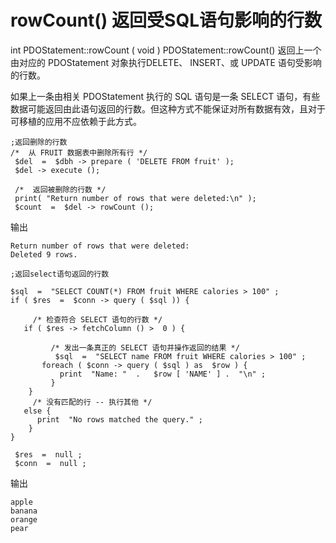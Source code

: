 # rowCount() 返回受SQL语句影响的行数
int PDOStatement::rowCount  ( void )
PDOStatement::rowCount() 返回上一个由对应的 PDOStatement 对象执行DELETE、 INSERT、或 UPDATE 语句受影响的行数。

如果上一条由相关 PDOStatement 执行的 SQL 语句是一条 SELECT 语句，有些数据可能返回由此语句返回的行数。但这种方式不能保证对所有数据有效，且对于可移植的应用不应依赖于此方式。
```
;返回删除的行数
/*  从 FRUIT 数据表中删除所有行 */
 $del  =  $dbh -> prepare ( 'DELETE FROM fruit' );
 $del -> execute ();

 /*  返回被删除的行数 */
 print( "Return number of rows that were deleted:\n" );
 $count  =  $del -> rowCount ();

```
输出
```
Return number of rows that were deleted:
Deleted 9 rows.

```
```
;返回select语句返回的行数

$sql  =  "SELECT COUNT(*) FROM fruit WHERE calories > 100" ;
if ( $res  =  $conn -> query ( $sql )) {

     /* 检查符合 SELECT 语句的行数 */
   if ( $res -> fetchColumn () >  0 ) {

         /* 发出一条真正的 SELECT 语句并操作返回的结果 */
          $sql  =  "SELECT name FROM fruit WHERE calories > 100" ;
       foreach ( $conn -> query ( $sql ) as  $row ) {
           print  "Name: "  .   $row [ 'NAME' ] .  "\n" ;
         }
    }
     /* 没有匹配的行 -- 执行其他 */
   else {
      print  "No rows matched the query." ;
    }
}

 $res  =  null ;
 $conn  =  null ;

```
输出
```
apple
banana
orange
pear

```
